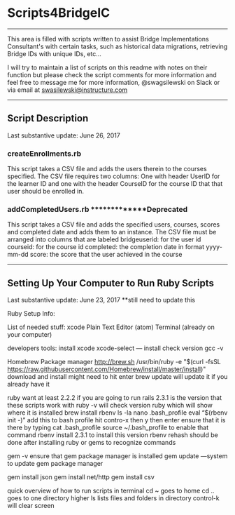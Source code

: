# Scripts4BridgeIC
-----------------------------------
This area is filled with scripts written to assist Bridge Implementations Consultant's with certain tasks, such as historical data migrations, retrieving Bridge IDs with unique IDs, etc...

I will try to maintain a list of scripts on this readme with notes on their function but please check the script comments for more information and feel free to message me for more information, @swagsilewski on Slack or via email at swasilewski@instructure.com

-----------------------------------------
## Script Description
Last substantive update: June 26, 2017

### createEnrollments.rb
  This script takes a CSV file and adds the users therein to the courses specified. The CSV file requires two columns: One  with header UserID for the learner ID and one with the header CourseID for the course ID that that user should be enrolled in.

### addCompletedUsers.rb *************Deprecated
  This script takes a CSV file and adds the specified users, courses, scores and completed date and adds them to an instance.   The CSV file must be arranged into columns that are labeled 
    bridgeuserid: for the user id
    courseid: for the course id
    completed: the completion date in format yyyy-mm-dd
    score: the score that the user achieved in the course
    
-----------------------------------------    
## Setting Up Your Computer to Run Ruby Scripts
Last substantive update: June 23, 2017
**still need to update this

Ruby Setup Info:

List of needed stuff:
xcode
Plain Text Editor (atom)
Terminal (already on your computer)

developers tools:
install xcode
xcode-select — install
check version
gcc -v

Homebrew Package manager
http://brew.sh
/usr/bin/ruby -e "$(curl -fsSL https://raw.githubusercontent.com/Homebrew/install/master/install)"
download and install might need to hit enter
brew update will update it if you already have it

ruby
want at least 2.2.2 if you are going to run rails 
2.3.1 is the version that these scripts work with
ruby -v will check version
ruby which will show where it is installed
brew install rbenv
ls -la
nano .bash_profile
eval “$(rbenv init -)” add this to bash profile
hit contro-x then y then enter
ensure that it is there by typing cat .bash_profile
source ~/.bash_profile to enable that command
rbenv install 2.3.1 to install this version
rbenv rehash should be done after installing ruby or gems to recognize commands

gem -v ensure that gem package manager is installed
gem update —system to update gem package manager

gem install json
gem install net/http
gem install csv

quick overview of how to run scripts in terminal
cd ~ goes to home
cd .. goes to one directory higher
ls lists files and folders in directory
control-k will clear screen
